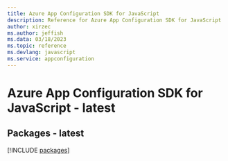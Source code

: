 ```yaml
---
title: Azure App Configuration SDK for JavaScript
description: Reference for Azure App Configuration SDK for JavaScript
author: xirzec
ms.author: jeffish
ms.data: 03/18/2023
ms.topic: reference
ms.devlang: javascript
ms.service: appconfiguration
---
```

# Azure App Configuration SDK for JavaScript - latest
## Packages - latest
[!INCLUDE [packages](app-configuration-index.md)]